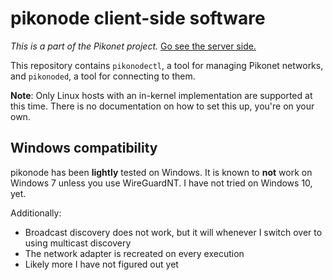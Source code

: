 # pikonode client-side software

*This is a part of the Pikonet project.*
[Go see the server side.](https://github.com/mca3/pikorv)

This repository contains `pikonodectl`, a tool for managing Pikonet networks,
and `pikonoded`, a tool for connecting to them.

**Note**: Only Linux hosts with an in-kernel implementation are supported at
this time.
There is no documentation on how to set this up, you're on your own.

## Windows compatibility

pikonode has been **lightly** tested on Windows.
It is known to **not** work on Windows 7 unless you use WireGuardNT.
I have not tried on Windows 10, yet.

Additionally:

- Broadcast discovery does not work, but it will whenever I switch over to using
  multicast discovery
- The network adapter is recreated on every execution
- Likely more I have not figured out yet
